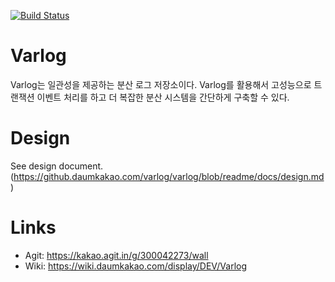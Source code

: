 [![Build Status](https://varlog-jenkins.devel.kakao.com/buildStatus/icon?job=varlog%2Fmain)](https://varlog-jenkins.devel.kakao.com/job/varlog/job/main/)

# Varlog 

Varlog는 일관성을 제공하는 분산 로그 저장소이다. Varlog를 활용해서 고성능으로
트랜잭션 이벤트 처리를 하고 더 복잡한 분산 시스템을 간단하게 구축할 수 있다.

# Design

See design document. (https://github.daumkakao.com/varlog/varlog/blob/readme/docs/design.md)

# Links
- Agit: https://kakao.agit.in/g/300042273/wall
- Wiki: https://wiki.daumkakao.com/display/DEV/Varlog

